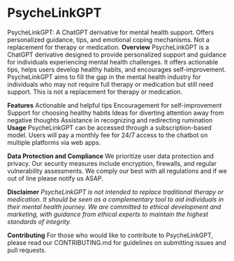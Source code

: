 # PsycheLinkGPT
PsycheLinkGPT: A ChatGPT derivative for mental health support. Offers personalized guidance, tips, and emotional coping mechanisms. Not a replacement for therapy or medication.
**Overview**
PsycheLinkGPT is a ChatGPT derivative designed to provide personalized support and guidance for individuals experiencing mental health challenges. It offers actionable tips, helps users develop healthy habits, and encourages self-improvement. PsycheLinkGPT aims to fill the gap in the mental health industry for individuals who may not require full therapy or medication but still need support. This is not a replacement for therapy or medication.

**Features**
Actionable and helpful tips
Encouragement for self-improvement
Support for choosing healthy habits
Ideas for diverting attention away from negative thoughts
Assistance in recognizing and redirecting rumination
**Usage**
PsycheLinkGPT can be accessed through a subscription-based model. Users will pay a monthly fee for 24/7 access to the chatbot on multiple platforms via web apps.

**Data Protection and Compliance**
We prioritize user data protection and privacy. Our security measures include encryption, firewalls, and regular vulnerability assessments. We comply our best with all  regulations and if we out of line please notify us ASAP.

**Disclaimer**
_PsycheLinkGPT is not intended to replace traditional therapy or medication. It should be seen as a complementary tool to aid individuals in their mental health journey. We are committed to ethical development and marketing, with guidance from ethical experts to maintain the highest standards of integrity._

**Contributing**
For those who would like to contribute to PsycheLinkGPT, please read our CONTRIBUTING.md for guidelines on submitting issues and pull requests.
